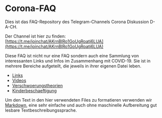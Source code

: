 # Corona-FAQ
Dies ist das FAQ-Repository des Telegram-Channels Corona Diskussion D-A-CH.

Der Channel ist hier zu finden: [https://t.me/joinchat/AKrnBlRo1GoUgRoatj6LUA](https://t.me/joinchat/AKrnBlRo1GoUgRoatj6LUA)

Diese FAQ ist nicht nur eine FAQ sondern auch eine Sammlung von interessanten Links und Infos im Zusammenhang mit COVID-19. Sie ist in mehrere Bereiche aufgeteilt, die jeweils in ihrer eigenen Datei leben.

* [Links](links.md)
* [Videos](videos.md)
* [Verschwoerungstheorien](Verschwoerungstheorien.md)
* [Kinderbeschaeftigung](Kinderbeschaeftigung.md)

Um den Text in den hier verwendeten Files zu formatieren verwenden wir [Markdown](https://www.markdownguide.org/basic-syntax/), eine sehr einfache und auch ohne maschinelle Aufbereitung gut lesbare Textbeschreibungssprache.
